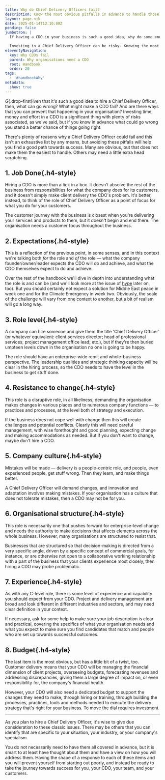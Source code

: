 ```yaml
---
title: Why do Chief Delivery Officers fail?
description: Know the most obvious pitfalls in advance to handle those upfront and create a fertile environment for success.
layout: page.njk
date: 2025-01-14T12:10:00Z
pending: false
jumbotron: |
  If having a CDO in your business is such a good idea, why do some end up failing?

  Investing in a Chief Delivery Officer can be risky. Knowing the most obvious pitfalls in advance can help you handle those upfront and create a fertile environment for success.
eleventyNavigation:
  key: Why CDOs fail
  parent: Why organisations need a CDO
  root: Handbook
  order: 20
tags:
  - '#handbookWhy'
metadata:
  show: true
---
```


*G*{.drop-first}iven that it's such a good idea to hire a Chief Delivery Officer, then, what can go wrong? What might make a CDO fail? And are there ways that you can prevent that happening in your organisation? Investing time, money and effort in a CDO is a significant thing with plenty of risks associated, as we've said, but if you know in advance what could go wrong you stand a better chance of things going right.

There's plenty of reasons why a Chief Delivery Officer could fail and this isn't an exhaustive list by any means, but avoiding these pitfalls will help you find a good path towards success. Many are obvious, but that does not make them the easiest to handle. Others may need a little extra head scratching.

## 1. Job Done{.h4-style}

Hiring a CDO is more than a tick in a box. It doesn't absolve the rest of the business from responsibilities for what the company does for its customers, and it doesn't simply make client delivery the CDO's problem. It's better, instead, to think of the role of Chief Delivery Officer as a point of focus for what you do for your customers.

The customer journey with the business is closest when you're delivering your services and products to them, but it doesn't begin and end there. The organisation needs a customer focus throughout the business.

## 2. Expectations{.h4-style}

This is a reflection of the previous point, in some senses, and in this context we're talking both *for* the role and *of* the role — what the company founder/owner/leader expects the CDO will do and achieve, and what the CDO themselves expect to do and achieve.

Over the rest of the handbook we'll dive in depth into understanding what the role is and can be (and we'll look more at the issue of [hype](/handbook/innovation/) later on, too). But you should certainly not expect a solution for Middle East peace in week one and for the Climate Emergency in week two. Obviously, the scale of the challenge will vary from one context to another, but a bit of realism will go a long way.

## 3. Role level{.h4-style}

A company can hire someone and give them the title 'Chief Delivery Officer' (or whatever equivalent: client services director; head of professional services; project management office lead; etc.), but if they're then buried umpteen levels down in the organisation no one is going to be happy.

The role should have an enterprise-wide remit and whole-business perspective. The leadership qualities and strategic thinking capacity will be clear in the hiring process, so the CDO needs to have the level in the business to get stuff done.

## 4. Resistance to change{.h4-style}

This role is a disruptive role, in all likeliness, demanding the organisation makes changes in various places and to numerous company functions — to practices and processes, at the level both of strategy and execution.

If the business does not cope well with change then this will create challenges and potential conflicts. Clearly this will need careful management, with wise forethought and good planning, expecting change and making accommodations as needed. But if you don't want to change, maybe don't hire a CDO.

## 5. Company culture{.h4-style}

Mistakes will be made — delivery is a people-centric role, and people, even experienced people, get stuff wrong. Then they learn, and make things better.

A Chief Delivery Officer will demand changes, and innovation and adaptation involves making mistakes. If your organisation has a culture that does not tolerate mistakes, then a CDO may not be for you.

## 6. Organisational structure{.h4-style}

This role is necessarily one that pushes forward for enterprise-level change and needs the authority to make decisions that affects elements across the whole business. However, many organisations are structured to resist that.

Businesses that are structured so that decision-making is directed from a very specific angle, driven by a specific concept of commercial goals, for instance, or are otherwise not open to a collaborative working relationship with a part of the business that your clients experience most closely, then hiring a CDO may probe problematic.

## 7. Experience{.h4-style}

As with any C-level role, there is some level of experience and capability you should expect from your CDO. Project and delivery management are broad and look different in different industries and sectors, and may need clear definition in your context.

If necessary, ask for some help to make sure your job description is clear and practical, covering the specifics of what your organisation needs and what you expect to make sure you find candidates that match and people who are set up towards successful outcomes.

## 8. Budget{.h4-style}

The last item is the most obvious, but has a little bit of a twist, too. Customer delivery means that your CDO will be managing the financial dimension of client projects, overseeing  budgets, forecasting revenues and addressing discrepancies, giving them a large degree of impact on, or even responsibility for, the company's financial health.

However, your CDO will also need a dedicated budget to support the changes they need to make, through hiring or training, through building the processes, practices, tools and methods needed to execute the delivery strategy that's right for your business. To move the dial requires investment.

---

As you plan to hire a Chief Delivery Officer, it's wise to give due consideration to these classic issues. There may be others that you can identify that are specific to your situation, your industry, or your company's specialism.

You do not necessarily need to have them all covered in advance, but it is smart to at least have thought about them and have a view on how you will address them. Having the shape of a response to each of these items and you will prevent yourself from starting out poorly, and instead be ready to take the journey towards success for you, your CDO, your team, and your customers.
